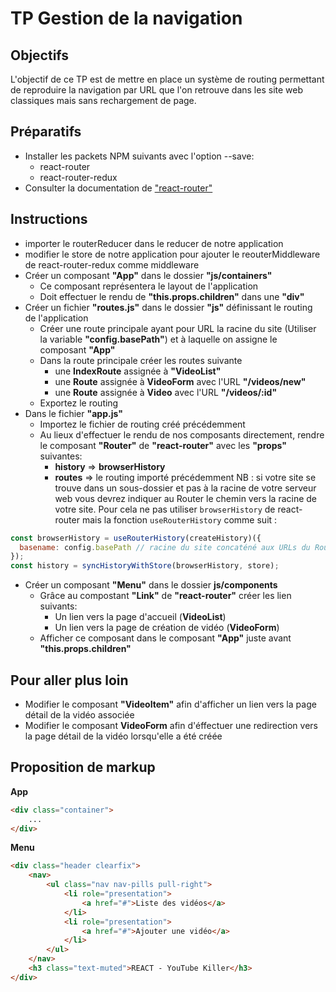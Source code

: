 # TP Gestion de la navigation

## Objectifs

L'objectif de ce TP est de mettre en place un système de routing permettant de reproduire la navigation par URL que l'on retrouve dans les site web classiques mais sans rechargement de page.

## Préparatifs

- Installer les packets NPM suivants avec l'option --save:
    + react-router
    + react-router-redux
- Consulter la documentation de ["react-router"](https://github.com/reactjs/react-router/tree/master/docs) 

## Instructions
- importer le routerReducer dans le reducer de notre application
- modifier le store de notre application pour ajouter le reouterMiddleware de react-router-redux comme middleware
- Créer un composant **"App"** dans le dossier **"js/containers"**
    + Ce composant représentera le layout de l'application
    + Doit effectuer le rendu de **"this.props.children"** dans une **"div"**
- Créer un fichier **"routes.js"** dans le dossier **"js"** définissant le routing de l'application
    + Créer une route principale ayant pour URL la racine du site (Utiliser la variable **"config.basePath"**) et à laquelle on assigne le composant **"App"**
    + Dans la route principale créer les routes suivante
        * une **IndexRoute** assignée à **"VideoList"**
        * une **Route** assignée à **VideoForm** avec l'URL **"/videos/new"**
        * une **Route** assignée à **Video** avec l'URL **"/videos/:id"**
    + Exportez le routing
- Dans le fichier **"app.js"**
    + Importez le fichier de routing créé précédemment
    + Au lieux d'effectuer le rendu de nos composants directement, rendre le composant **"Router"** de **"react-router"** avec les **"props"** suivantes:
        * **history** => **browserHistory**
        * **routes** => le routing importé précédemment
    NB : si votre site se trouve dans un sous-dossier et pas à la racine de votre serveur web vous devrez indiquer au Router le chemin vers la racine de votre site. Pour cela ne pas utiliser `browserHistory` de react-router mais la fonction `useRouterHistory` comme suit :
```javascript
const browserHistory = useRouterHistory(createHistory)({
  basename: config.basePath // racine du site concaténé aux URLs du Router
});
const history = syncHistoryWithStore(browserHistory, store);
```
- Créer un composant **"Menu"** dans le dossier **js/components**
    + Grâce au compostant **"Link"** de **"react-router"** créer les lien suivants:
        * Un lien vers la page d'accueil (**VideoList**)
        * Un lien vers la page de création de vidéo (**VideoForm**)
    + Afficher ce composant dans le composant **"App"** juste avant **"this.props.children"**

## Pour aller plus loin
- Modifier le composant **"VideoItem"** afin d'afficher un lien vers la page détail de la vidéo associée
- Modifier le composant **VideoForm** afin d'éffectuer une redirection vers la page détail de la vidéo lorsqu'elle a été créée

## Proposition de markup
**App**
```html
<div class="container">
    ...
</div>
```

**Menu**
```html
<div class="header clearfix">
    <nav>
        <ul class="nav nav-pills pull-right">
            <li role="presentation">
                <a href="#">Liste des vidéos</a>
            </li>
            <li role="presentation">
                <a href="#">Ajouter une vidéo</a>
            </li>
        </ul>
    </nav>
    <h3 class="text-muted">REACT - YouTube Killer</h3>
</div>
```